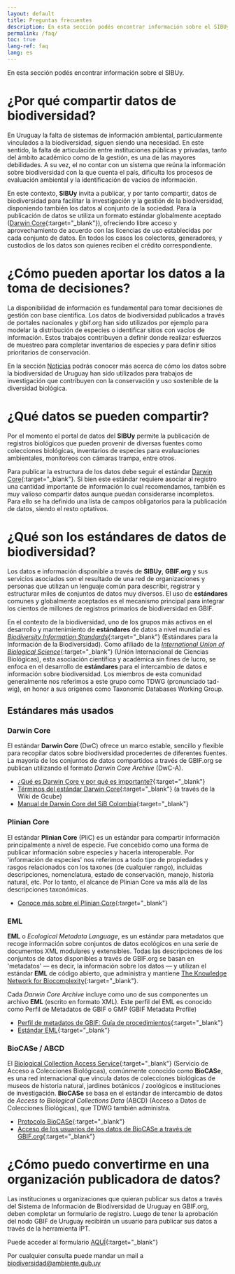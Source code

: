 ```yaml
---
layout: default
title: Preguntas frecuentes
description: En esta sección podés encontrar información sobre el SIBUy.
permalink: /faq/
toc: true
lang-ref: faq
lang: es
---
```

En esta sección podés encontrar información sobre el SIBUy.

# ¿Por qué compartir datos de biodiversidad?

En Uruguay la falta de sistemas de información ambiental, particularmente vinculados a la biodiversidad, siguen siendo una necesidad. En este sentido, la falta de articulación entre instituciones públicas y privadas, tanto del ámbito académico como de la gestión, es una de las mayores debilidades. A su vez, el no contar con un sistema que reúna la información sobre biodiversidad con la que cuenta el país, dificulta los procesos de evaluación ambiental y la identificación de vacíos de información.   

En este contexto, **SIBUy** invita a publicar, y por tanto compartir, datos de biodiversidad para facilitar la investigación y la gestión de la biodiversidad, disponiendo también los datos al conjunto de la sociedad. Para la publicación de datos se utiliza un formato estándar globalmente aceptado ([Darwin Core](https://dwc.tdwg.org/terms/){:target="_blank"}), ofreciendo libre acceso y aprovechamiento de acuerdo con las licencias de uso establecidas por cada conjunto de datos. En todos los casos los colectores, generadores, y custodios de los datos son quienes reciben el crédito correspondiente.

# ¿Cómo pueden aportar los datos a la toma de decisiones? 

La disponibilidad de información es fundamental para tomar decisiones de gestión con base científica. Los datos de biodiversidad publicados a través de portales nacionales y gbif.org han sido utilizados por ejemplo para modelar la distribución de especies o identificar sitios con vacíos de información. Estos trabajos contribuyen a definir donde realizar esfuerzos de muestreo para completar inventarios de especies y para definir sitios prioritarios de conservación. 

En la sección [Noticias](/news/) podrás conocer más acerca de cómo los datos sobre la biodiversidad de Uruguay han sido utilizados para trabajos de investigación que contribuyen con la conservación y uso sostenible de la diversidad biológica.

# ¿Qué datos se pueden compartir?

Por el momento el portal de datos del **SIBUy** permite la publicación de registros biológicos que pueden provenir de diversas fuentes como colecciones biológicas, inventarios de especies para evaluaciones ambientales, monitoreos con cámaras trampa, entre otros. 

Para publicar la estructura de los datos debe seguir el estándar [Darwin Core](https://dwc.tdwg.org/terms/){:target="_blank"}. Si bien este estándar requiere asociar al registro una cantidad importante de información lo cual recomendamos, también es muy valioso compartir datos aunque puedan considerarse incompletos. Para ello se ha definido una lista de campos obligatorios para la publicación de datos, siendo el resto optativos.

# ¿Qué son los estándares de datos de biodiversidad?

Los datos e información disponible a través de **SIBUy**, **GBIF.org** y sus servicios asociados son el resultado de una red de organizaciones y personas que utilizan un lenguaje común para describir, registrar y estructurar miles de conjuntos de datos muy diversos. El uso de **estándares** comunes y globalmente aceptados es el mecanismo principal para integrar los cientos de millones de registros primarios de biodiversidad en GBIF.

En el contexto de la biodiversidad, uno de los grupos más activos en el desarrollo y mantenimiento de **estándares** de datos a nivel mundial es [*Biodiversity Information Standards*](http://www.tdwg.org/){:target="_blank"} (Estándares para la Información de la Biodiversidad). Como afiliado de la [*International Union of Biological Science*](http://www.iubs.org/){:target="_blank"} (Unión Internacional de Ciencias Biológicas), esta asociación científica y académica sin fines de lucro, se enfoca en el desarrollo de **estándares** para el intercambio de datos e información sobre biodiversidad. Los miembros de esta comunidad generalmente nos referimos a este grupo como TDWG (pronunciado tad-wig), en honor a sus orígenes como Taxonomic Databases Working Group.


## Estándares más usados

### Darwin Core

El estándar **Darwin Core** (DwC) ofrece un marco estable, sencillo y flexible para recopilar datos sobre biodiversidad procedentes de diferentes fuentes. La mayoría de los conjuntos de datos compartidos a través de GBIF.org se publican utilizando el formato *Darwin Core Archive* (DwC-A).

- [¿Qué es Darwin Core y por qué es importante?](https://www.gbif.org/es/darwin-core){:target="_blank"}
- [Términos del estándar Darwin Core](https://gcube.wiki.gcube-system.org/gcube/Darwin_Core_Terms){:target="_blank"} (a través de la Wiki de Gcube)
- [Manual de Darwin Core del SiB Colombia](https://biodiversidad.co/elementos-darwin-core){:target="_blank"}
 
### Plinian Core

El estándar **Plinian Core** (PliC) es un estándar para compartir información principalmente a nivel de especie. Fue concebido como una forma de publicar información sobre especies y hacerla interoperable. Por 'información de especies' nos referimos a todo tipo de propiedades y rasgos relacionados con los taxones (de cualquier rango), incluidas descripciones, nomenclatura, estado de conservación, manejo, historia natural, etc. Por lo tanto, el alcance de Plinian Core va más allá de las descripciones taxonómicas. 

- [Conoce más sobre el Plinian Core](https://github.com/tdwg/PlinianCore/wiki/About){:target="_blank"}
 
### EML

**EML** o *Ecological Metadata Language*, es un estándar para metadatos que recoge información sobre conjuntos de datos ecológicos en una serie de documentos XML modulares y extensibles. Todas las descripciones de los conjuntos de datos disponibles a través de GBIF.org se basan en 'metadatos' — es decir, la información sobre los datos — y utilizan el estándar **EML** de código abierto, que administra y mantiene [The Knowledge Network for Biocomplexity](https://knb.ecoinformatics.org/){:target="_blank"}.

Cada *Darwin Core Archive* incluye como uno de sus componentes un archivo **EML** (escrito en formato XML). Este perfil del EML es conocido como Perfil de Metadatos de GBIF o GMP (GBIF Metadata Profile)
 
- [Perfil de metadatos de GBIF: Guía de procedimientos](https://ipt.gbif.org/manual/en/ipt/latest/gbif-metadata-profile){:target="_blank"}
- [Estándar EML](https://eml.ecoinformatics.org/){:target="_blank"}
  
### BioCASe / ABCD

El [Biological Collection Access Service](http://www.biocase.org/){:target="_blank"} (Servicio de Acceso a Colecciones Biológicas), comúnmente conocido como **BioCASe**, es una red internacional que vincula datos de colecciones biológicas de museos de historia natural, jardines botánicos / zoológicos e instituciones de investigación. **BioCASe** se basa en el estándar de intercambio de datos de *Access to Biological Collections Data* (ABCD) (Acceso a Datos de Colecciones Biológicas), que TDWG también administra.

- [Protocolo BioCASe](http://www.biocase.org/products/protocols){:target="_blank"}
- [Acceso de los usuarios de los datos de BioCASe a través de GBIF.org](http://www.biocase.org/whats_biocase/gbif_downloads.cgi?view=2){:target="_blank"}


# ¿Cómo puedo convertirme en una organización publicadora de datos?

Las instituciones u organizaciones que quieran publicar sus datos a través del Sistema de Información de Biodiversidad de Uruguay en GBIF.org, deben completar un formulario de registro. Luego de tener la aprobación del nodo GBIF de Uruguay recibirán un usuario para publicar sus datos a través de la herramienta IPT.

Puede acceder al formulario [AQUÍ](https://forms.gle/zibJmZEsJwbxuPok9){:target="_blank"}

Por cualquier consulta puede mandar un mail a [biodiversidad@ambiente.gub.uy](mailto:biodiversidad@ambiente.gub.uy)


